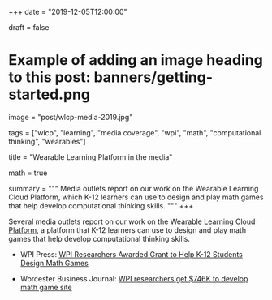 +++
date = "2019-12-05T12:00:00"

draft = false

# Example of adding an image heading to this post: banners/getting-started.png
image = "post/wlcp-media-2019.jpg"

tags = ["wlcp", "learning", "media coverage", "wpi", "math", "computational thinking", "wearables"]

title = "Wearable Learning Platform in the media"

math = true

summary = """
Media outlets report on our work on the Wearable Learning Cloud Platform, which K-12 learners can use to design and play math games that help develop computational thinking skills.
"""
+++

Several media outlets report on our work on the [Wearable Learning Cloud Platform](http://wlcp.embodied.wpi.edu/), a platform that K-12 learners can use to design and play math games that help develop computational thinking skills.

- WPI Press: [WPI Researchers Awarded Grant to Help K-12 Students Design Math Games](https://www.wpi.edu/news/wpi-researchers-awarded-grant-help-k-12-students-design-math-games)

- Worcester Business Journal: [WPI researchers get $746K to develop math game site](https://www.wbjournal.com/article/wpi-researchers-get-746k-to-develop-math-game-site)
